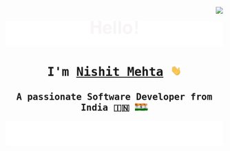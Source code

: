 <p align="right">
  <img src ="https://komarev.com/ghpvc/?username=nishitxmehta&style=flat-square&color=blue&label=Profile+Views"/>
</p>

<p align="center">
  <img src="https://github.com/nishitxmehta/nishitxmehta/blob/main/assest/readmeHeader.svg"/>
</p>

<h1 align="center">
<samp>I'm <a href="https://www.linkedin.com/in/nishitmehta-/" target="_blank">Nishit Mehta</a> <img src="https://github.com/nishitxmehta/nishitxmehta/blob/main/assest/wavingHand.gif" width="25"> </samp>
</h1>

<h2 align = "center"> 
  <samp>A passionate Software Developer from India 🇮🇳 <img src="https://github.com/nishitxmehta/nishitxmehta/blob/main/assest/BharatNationalFlag.gif" width="30"> </samp>
</h2>

<p align="center">
  <img src="https://github.com/nishitxmehta/nishitxmehta/blob/main/assest/readmeFooter.svg"/>
</p>


<!--
**nishitxmehta/nishitxmehta** is a ✨ _special_ ✨ repository because its `README.md` (this file) appears on your GitHub profile.

Here are some ideas to get you started:

- 🔭 I’m currently working on ...
- 🌱 I’m currently learning ...
- 👯 I’m looking to collaborate on ...
- 🤔 I’m looking for help with ...
- 💬 Ask me about ...
- 📫 How to reach me: ...
- 😄 Pronouns: ...
- ⚡ Fun fact: ...
-->
